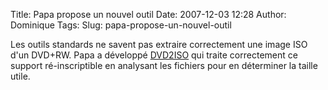 Title: Papa propose un nouvel outil
Date: 2007-12-03 12:28
Author: Dominique
Tags: 
Slug: papa-propose-un-nouvel-outil

Les outils standards ne savent pas extraire correctement une image ISO
d'un DVD+RW. Papa a développé
[DVD2ISO](https://www.ezvan.fr/logiciels_papa/) qui traite correctement
ce support ré-inscriptible en analysant les fichiers pour en déterminer
la taille utile.

